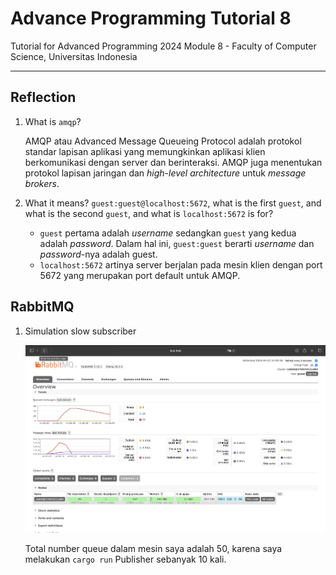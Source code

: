 # Advance Programming Tutorial 8
Tutorial for Advanced Programming 2024 Module 8 - Faculty of Computer Science, Universitas Indonesia

---

## Reflection

1. What is `amqp`?

    AMQP atau Advanced Message Queueing Protocol adalah protokol standar lapisan aplikasi yang memungkinkan aplikasi klien berkomunikasi dengan server dan berinteraksi. AMQP juga menentukan protokol lapisan jaringan dan _high-level architecture_ untuk _message brokers_.

2. What it means? `guest:guest@localhost:5672`, what is the first `guest`, and what is the second `guest`, and what is `localhost:5672` is for?

    - `guest` pertama adalah _username_ sedangkan `guest` yang kedua adalah _password_. Dalam hal ini, `guest:guest` berarti _username_ dan _password_-nya adalah guest.
    - `localhost:5672` artinya server berjalan pada mesin klien dengan port 5672 yang merupakan port default untuk AMQP.

## RabbitMQ

1. Simulation slow subscriber

    ![RabbitMQ Slow Rates](/image/RabbitMQ-1.png)

    Total number queue dalam mesin saya adalah 50, karena saya melakukan `cargo run` Publisher sebanyak 10 kali.
